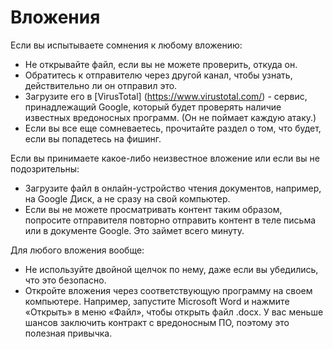 [Title]: # (Вложения)
[Order]: # (4)

**Вложения**
===================

Если вы испытываете сомнения к любому вложению: 

* Не открывайте файл, если вы не можете проверить, откуда он. 
* Обратитесь к отправителю через другой канал, чтобы узнать, действительно ли он отправил это. 
* Загрузите его в  [VirusTotal] (https://www.virustotal.com/) - сервис, принадлежащий Google, который будет проверять наличие известных вредоносных программ. (Он не поймает каждую атаку.) 
* Если вы все еще сомневаетесь, прочитайте раздел о том, что будет, если вы попадетесь на фишинг.

Если вы принимаете какое-либо неизвестное вложение или если вы не подозрительны: 

* Загрузите файл в онлайн-устройство чтения документов, например, на Google Диск, а не сразу на свой компьютер. 
* Если вы не можете просматривать контент таким образом, попросите отправителя повторно отправить контент в теле письма или в документе Google. Это займет всего минуту.

Для любого вложения вообще: 

* Не используйте двойной щелчок по нему, даже если вы убедились, что это безопасно. 
* Откройте вложения через соответствующую программу на своем компьютере. Например, запустите Microsoft Word и нажмите «Открыть» в меню «Файл», чтобы открыть файл .docx. У вас меньше шансов заключить контракт с вредоносным ПО, поэтому это полезная привычка.
